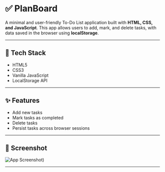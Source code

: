 
# ✅ PlanBoard

A minimal and user-friendly To-Do List application built with **HTML, CSS, and JavaScript**. This app allows users to add, mark, and delete tasks, with data saved in the browser using **localStorage**.

---

## 🧰 Tech Stack

- HTML5
- CSS3
- Vanilla JavaScript
- LocalStorage API

---

## ✨ Features

- Add new tasks
- Mark tasks as completed
- Delete tasks
- Persist tasks across browser sessions

---

## 📸 Screenshot

![App Screenshot](https://github.com/user-attachments/assets/5703578c-cc4e-4d28-a8d6-f4f8f9e17502)) <!-- Replace with your actual image path -->

---

